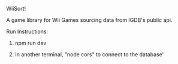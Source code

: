 WiiSort!

A game library for Wii Games sourcing data from IGDB's public api.

Run Instructions:

1. npm run dev

2. In another terminal, "node cors" to connect to the database'

